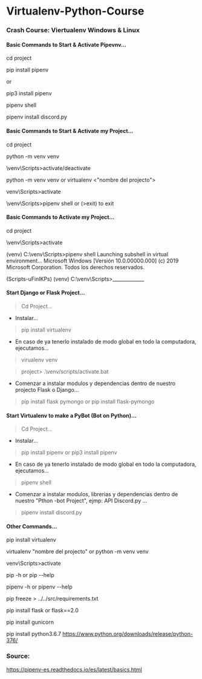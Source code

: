 # Virtualenv-Python-Course
### Crash Course: Viertualenv Windows &amp; Linux

#### Basic Commands to Start & Activate Pipevnv...

cd project

pip install pipenv

or 

pip3 install pipenv

pipenv shell

pipenv install discord.py

#### Basic Commands to Start & Activate my Project...

cd project

python -m venv venv

\venv\Scripts>activate/deactivate

python -m venv venv or virtualenv <"nombre del projecto">

venv\Scripts>activate

\venv\Scripts>pipenv shell  or  (>exit) to exit


#### Basic Commands to Activate my Project...

cd project

\venv\Scripts>activate

(venv) C:\venv\Scripts>pipenv shell
Launching subshell in virtual environment…
Microsoft Windows [Versión 10.0.00000.000]
(c) 2019 Microsoft Corporation. Todos los derechos reservados.

(Scripts-uFinIKPs) (venv) C:\venv\Scripts>_____________



#### Start Django or Flask Project...

 > Cd Project...
 
 - Instalar...
 
 > pip install virtualenv
 
 - En caso de ya tenerlo instalado de modo global en todo la computadora, ejecutamos...
 
 > virualenv venv
 
 > project> .\venv/scripts/activate.bat
 
 - Comenzar a instalar modulos y dependencias dentro de nuestro projecto Flask o Django...
 
 > pip install flask pymongo or pip install flask-pymongo



#### Start Virtualenv to make a PyBot (Bot on Python)...

> Cd Project...
 
 - Instalar...
 
 > pip install pipenv   or   pip3 install pipenv
 
 - En caso de ya tenerlo instalado de modo global en todo la computadora, ejecutamos...
 
 > pipenv shell
 
 - Comenzar a instalar modulos, librerias y dependencias dentro de nuestro "Pthon -bot Project", ejmp: API Discord.py ...
 
 > pipenv install discord.py
 



 #### Other Commands...

pip install virtualenv

virtualenv "nombre del projecto" or python -m venv venv
 
venv\Scripts>activate

pip -h   or    pip --help

pipenv -h   or    pipenv --help

pip freeze > ../../src/requirements.txt

pip install flask or flask==2.0

pip install gunicorn

pip install python3.6.7 https://www.python.org/downloads/release/python-376/



### Source:

https://pipenv-es.readthedocs.io/es/latest/basics.html
